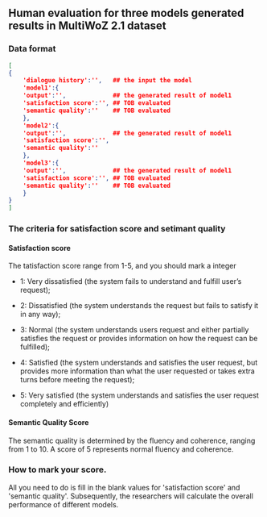 

## Human evaluation for three models generated results in MultiWoZ 2.1 dataset

### Data format

```json
[
{
	'dialogue history':'',   ## the input the model 
	'model1':{
	'output':'', 			 ## the generated result of model1
	'satisfaction score':'', ## TOB evaluated
	'semantic quality':''    ## TOB evaluated
	},
	'model2':{
	'output':'', 			 ## the generated result of model1
	'satisfaction score':'',
	'semantic quality':''
	},
	'model3':{
	'output':'', 			 ## the generated result of model1
	'satisfaction score':'', ## TOB evaluated
	'semantic quality':''    ## TOB evaluated
	}
}
]
```


### The criteria for satisfaction score and setimant quality

#### Satisfaction score 

The tatisfaction score range from 1-5, and you should mark a integer

- 1: Very dissatisfied (the system fails to understand and fulfill user’s request); 

- 2: Dissatisfied (the system understands the request but fails to satisfy it in any way); 

- 3: Normal (the system understands users request and either partially satisfies the request or provides information on how the request can be fulfilled); 

- 4: Satisfied (the system understands and satisfies the user request, but provides more information than what the user requested or takes
extra turns before meeting the request);

- 5: Very satisfied (the system understands and satisfies the user request completely and efficiently)

#### Semantic Quality Score

The semantic quality is determined by the fluency and coherence, ranging from 1 to 10. A score of 5 represents normal fluency and coherence.

### How to mark your score.

All you need to do is fill in the blank values for 'satisfaction score' and 'semantic quality'. Subsequently, the researchers will calculate the overall performance of different models.
